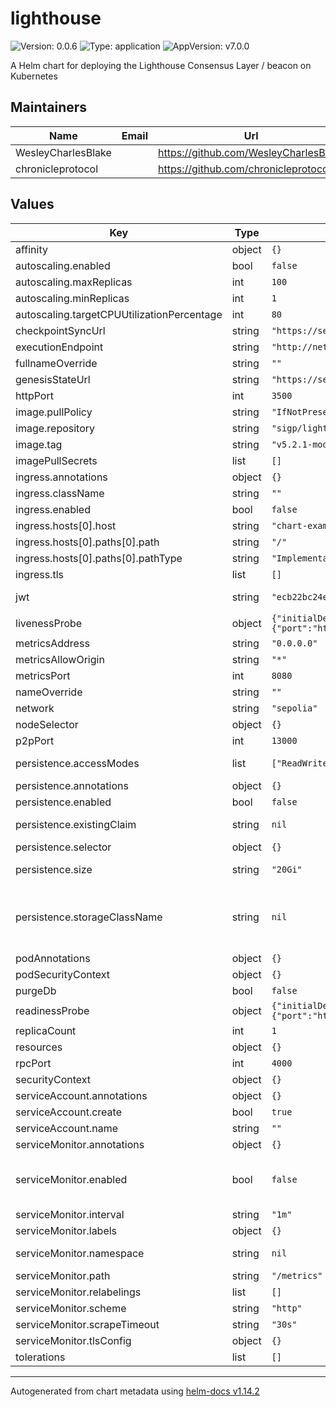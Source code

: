 # lighthouse

![Version: 0.0.6](https://img.shields.io/badge/Version-0.0.6-informational?style=flat-square) ![Type: application](https://img.shields.io/badge/Type-application-informational?style=flat-square) ![AppVersion: v7.0.0](https://img.shields.io/badge/AppVersion-v7.0.0-informational?style=flat-square)

A Helm chart for deploying the Lighthouse Consensus Layer / beacon on Kubernetes

## Maintainers

| Name | Email | Url |
| ---- | ------ | --- |
| WesleyCharlesBlake |  | <https://github.com/WesleyCharlesBlake> |
| chronicleprotocol |  | <https://github.com/chronicleprotocol> |

## Values

| Key | Type | Default | Description |
|-----|------|---------|-------------|
| affinity | object | `{}` |  |
| autoscaling.enabled | bool | `false` |  |
| autoscaling.maxReplicas | int | `100` |  |
| autoscaling.minReplicas | int | `1` |  |
| autoscaling.targetCPUUtilizationPercentage | int | `80` |  |
| checkpointSyncUrl | string | `"https://sepolia.beaconstate.info"` |  |
| executionEndpoint | string | `"http://nethermind:8551"` |  |
| fullnameOverride | string | `""` |  |
| genesisStateUrl | string | `"https://sepolia.beaconstate.info"` |  |
| httpPort | int | `3500` | HTTP Port |
| image.pullPolicy | string | `"IfNotPresent"` |  |
| image.repository | string | `"sigp/lighthouse"` |  |
| image.tag | string | `"v5.2.1-modern"` |  |
| imagePullSecrets | list | `[]` |  |
| ingress.annotations | object | `{}` |  |
| ingress.className | string | `""` |  |
| ingress.enabled | bool | `false` |  |
| ingress.hosts[0].host | string | `"chart-example.local"` |  |
| ingress.hosts[0].paths[0].path | string | `"/"` |  |
| ingress.hosts[0].paths[0].pathType | string | `"ImplementationSpecific"` |  |
| ingress.tls | list | `[]` |  |
| jwt | string | `"ecb22bc24e7d4061f7ed690ccd5846d7d73f5d2b9733267e12f56790398d908a"` | JWT secret used by client as a secret. Change this value. |
| livenessProbe | object | `{"initialDelaySeconds":60,"periodSeconds":120,"tcpSocket":{"port":"http-api"}}` | Liveness probe |
| metricsAddress | string | `"0.0.0.0"` | Metrics Address |
| metricsAllowOrigin | string | `"*"` | Metrics Allow Origin |
| metricsPort | int | `8080` | Metrics Port |
| nameOverride | string | `""` |  |
| network | string | `"sepolia"` |  |
| nodeSelector | object | `{}` |  |
| p2pPort | int | `13000` | P2P Port |
| persistence.accessModes | list | `["ReadWriteOnce"]` | Access mode for the volume claim template |
| persistence.annotations | object | `{}` | Annotations for volume claim template |
| persistence.enabled | bool | `false` | Uses an EmptyDir when not enabled |
| persistence.existingClaim | string | `nil` | Use an existing PVC when persistence.enabled |
| persistence.selector | object | `{}` | Selector for volume claim template |
| persistence.size | string | `"20Gi"` | Requested size for volume claim template |
| persistence.storageClassName | string | `nil` | Use a specific storage class E.g 'local-path' for local storage to achieve best performance Read more (https://github.com/rancher/local-path-provisioner) |
| podAnnotations | object | `{}` |  |
| podSecurityContext | object | `{}` |  |
| purgeDb | bool | `false` |  |
| readinessProbe | object | `{"initialDelaySeconds":10,"periodSeconds":10,"tcpSocket":{"port":"http-api"}}` | Readiness probe |
| replicaCount | int | `1` |  |
| resources | object | `{}` |  |
| rpcPort | int | `4000` | RPC Port |
| securityContext | object | `{}` |  |
| serviceAccount.annotations | object | `{}` |  |
| serviceAccount.create | bool | `true` |  |
| serviceAccount.name | string | `""` |  |
| serviceMonitor.annotations | object | `{}` | Additional ServiceMonitor annotations |
| serviceMonitor.enabled | bool | `false` | If true, a ServiceMonitor CRD is created for a prometheus operator https://github.com/coreos/prometheus-operator |
| serviceMonitor.interval | string | `"1m"` | ServiceMonitor scrape interval |
| serviceMonitor.labels | object | `{}` | Additional ServiceMonitor labels |
| serviceMonitor.namespace | string | `nil` | Alternative namespace for ServiceMonitor |
| serviceMonitor.path | string | `"/metrics"` | Path to scrape |
| serviceMonitor.relabelings | list | `[]` | ServiceMonitor relabelings |
| serviceMonitor.scheme | string | `"http"` | ServiceMonitor scheme |
| serviceMonitor.scrapeTimeout | string | `"30s"` | ServiceMonitor scrape timeout |
| serviceMonitor.tlsConfig | object | `{}` | ServiceMonitor TLS configuration |
| tolerations | list | `[]` |  |

----------------------------------------------
Autogenerated from chart metadata using [helm-docs v1.14.2](https://github.com/norwoodj/helm-docs/releases/v1.14.2)
